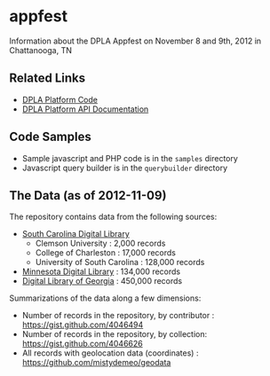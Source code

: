appfest
=======

Information about the DPLA Appfest on November 8 and 9th, 2012 in Chattanooga, TN

## Related Links

* [DPLA Platform Code](https://github.com/dpla/platform)
* [DPLA Platform API Documentation](https://github.com/dpla/platform/wiki)

## Code Samples

* Sample javascript and PHP code is in the `samples` directory
* Javascript query builder is in the `querybuilder` directory

## The Data (as of 2012-11-09)

The repository contains data from the following sources:

* [South Carolina Digital Library](http://www.scmemory.org/index.php)
  * Clemson University : 2,000 records
  * College of Charleston : 17,000 records
  * University of South Carolina : 128,000 records
* [Minnesota Digital Library](http://reflections.mndigital.org/) : 134,000 records
* [Digital Library of Georgia](http://dlg.galileo.usg.edu/) : 450,000 records

Summarizations of the data along a few dimensions:

* Number of records in the repository, by contributor : https://gist.github.com/4046494
* Number of records in the repository, by collection: https://gist.github.com/4046626
* All records with geolocation data (coordinates) : https://github.com/mistydemeo/geodata